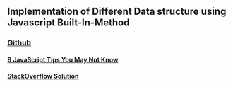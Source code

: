 ## Implementation of Different Data structure using Javascript Built-In-Method  
### [Github](https://github.com/trekhleb/javascript-algorithms)  
#### [9 JavaScript Tips You May Not Know](https://www.chevtek.io/9-javascript-tips-you-may-not-know/#stack)  
#### [StackOverflow Solution](https://stackoverflow.com/questions/1590247/how-do-you-implement-a-stack-and-a-queue-in-javascript)  
